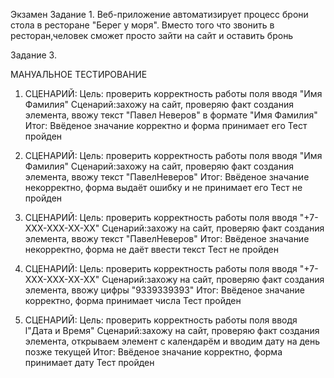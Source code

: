










Экзамен
Задание 1.
Веб-приложение автоматизирует процесс брони стола в ресторане "Берег у моря".
Вместо того что звонить в ресторан,человек сможет просто зайти на сайт и оставить бронь 


Задание 3.

МАНУАЛЬНОЕ ТЕСТИРОВАНИЕ
1. СЦЕНАРИЙ:
Цель: проверить корректность работы поля вводя "Имя Фамилия"
Сценарий:захожу на сайт, проверяю факт создания элемента, ввожу текст "Павел Неверов" в формате "Имя Фамилия"
Итог: Ввёденое значание корректно и форма принимает его
Тест пройден

2. СЦЕНАРИЙ:
Цель: проверить корректность работы поля вводя "Имя Фамилия"
Сценарий:захожу на сайт, проверяю факт создания элемента, ввожу текст "ПавелНеверов" 
Итог: Ввёденое значание некорректно, форма выдаёт ошибку и не принимает его
Тест не пройден

3. СЦЕНАРИЙ:
Цель: проверить корректность работы поля вводя "+7-XXX-XXX-XX-XX"
Сценарий:захожу на сайт, проверяю факт создания элемента, ввожу текст "ПавелНеверов" 
Итог: Ввёденое значание некорректно, форма не даёт ввести текст
Тест не пройден

4. СЦЕНАРИЙ:
Цель: проверить корректность работы поля вводя "+7-XXX-XXX-XX-XX"
Сценарий:захожу на сайт, проверяю факт создания элемента, ввожу цифры "9339339393" 
Итог: Ввёденое значание корректно, форма принимает числа
Тест пройден

5. СЦЕНАРИЙ:
Цель: проверить корректность работы поля вводя l"Дата и Время"
Сценарий:захожу на сайт, проверяю факт создания элемента, открываем элемент с календарём и вводим дату на день позже текущей
Итог: Ввёденое значание корректно, форма принимает дату
Тест пройден